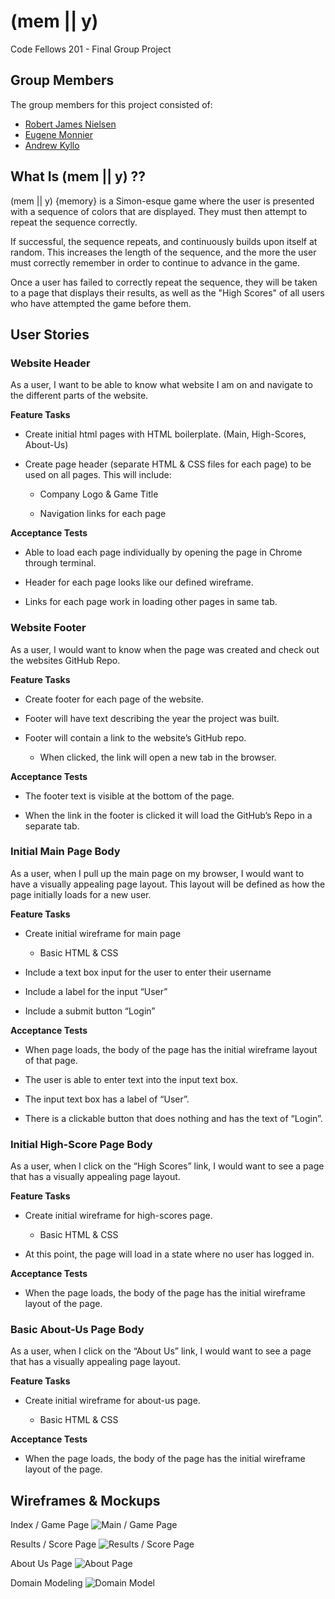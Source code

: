 # (mem || y)

<!-- Your README is lovely! -->
Code Fellows 201 - Final Group Project

## Group Members

The group members for this project consisted of:

- [Robert James Nielsen](https://github.com/robertjnielsen)
- [Eugene Monnier](https://github.com/eugenemonnier)
- [Andrew Kyllo](https://github.com/kyllo34)

## What Is (mem || y) ??

(mem || y) {memory} is a Simon-esque game where the user is presented with a sequence of colors that are displayed. They must then attempt to repeat the sequence correctly.

If successful, the sequence repeats, and continuously builds upon itself at random. This increases the length of the sequence, and the more the user must correctly remember in order to continue to advance in the game.

Once a user has failed to correctly repeat the sequence, they will be taken to a page that displays their results, as well as the "High Scores" of all users who have attempted the game before them.

## User Stories

### **Website Header**
As a user, I want to be able to know what website I am on and navigate to the different parts of the website.

**Feature Tasks**

* Create initial html pages with HTML boilerplate. (Main, High-Scores, About-Us)

* Create page header (separate HTML & CSS files for each page) to be used on all pages. This will include:

	* Company Logo & Game Title

	* Navigation links for each page

**Acceptance Tests**

* Able to load each page individually by opening the page in Chrome through terminal.

* Header for each page looks like our defined wireframe.

* Links for each page work in loading other pages in same tab.
  

### **Website Footer**
As a user, I would want to know when the page was created and check out the websites GitHub Repo.

**Feature Tasks**

* Create footer for each page of the website.

* Footer will have text describing the year the project was built.

* Footer will contain a link to the website’s GitHub repo.

	* When clicked, the link will open a new tab in the browser.

**Acceptance Tests**

* The footer text is visible at the bottom of the page.

* When the link in the footer is clicked it will load the GitHub’s Repo in a separate tab.

### **Initial Main Page Body**
As a user, when I pull up the main page on my browser, I would want to have a visually appealing page layout. This layout will be defined as how the page initially loads for a new user.

**Feature Tasks**

* Create initial wireframe for main page

	* Basic HTML & CSS

* Include a text box input for the user to enter their username

* Include a label for the input “User”

* Include a submit button “Login”

**Acceptance Tests**

* When page loads, the body of the page has the initial wireframe layout of that page.

* The user is able to enter text into the input text box.

* The input text box has a label of “User”.

* There is a clickable button that does nothing and has the text of “Login”.

### **Initial High-Score Page Body**
As a user, when I click on the “High Scores” link, I would want to see a page that has a visually appealing page layout.

**Feature Tasks**

* Create initial wireframe for high-scores page.

	* Basic HTML & CSS

* At this point, the page will load in a state where no user has logged in.

**Acceptance Tests**

* When the page loads, the body of the page has the initial wireframe layout of the page.

### **Basic About-Us Page Body**
As a user, when I click on the “About Us” link, I would want to see a page that has a visually appealing page layout.

**Feature Tasks**

* Create initial wireframe for about-us page.

	* Basic HTML & CSS

**Acceptance Tests**

* When the page loads, the body of the page has the initial wireframe layout of the page.

## Wireframes & Mockups

Index / Game Page
![Main / Game Page](./mockups/index-wireframe.jpg)

Results / Score Page
![Results / Score Page](./mockups/score-wireframe.jpg)

About Us Page
![About Page](./mockups/about-wireframe.jpg)

Domain Modeling
![Domain Model](./mockups/domain-model.jpg)
